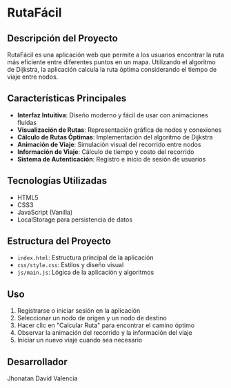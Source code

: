 # RutaFácil

## Descripción del Proyecto

RutaFácil es una aplicación web que permite a los usuarios encontrar la ruta más eficiente entre diferentes puntos en un mapa. Utilizando el algoritmo de Dijkstra, la aplicación calcula la ruta óptima considerando el tiempo de viaje entre nodos.

## Características Principales

- **Interfaz Intuitiva**: Diseño moderno y fácil de usar con animaciones fluidas
- **Visualización de Rutas**: Representación gráfica de nodos y conexiones
- **Cálculo de Rutas Óptimas**: Implementación del algoritmo de Dijkstra
- **Animación de Viaje**: Simulación visual del recorrido entre nodos
- **Información de Viaje**: Cálculo de tiempo y costo del recorrido
- **Sistema de Autenticación**: Registro e inicio de sesión de usuarios

## Tecnologías Utilizadas

- HTML5
- CSS3
- JavaScript (Vanilla)
- LocalStorage para persistencia de datos

## Estructura del Proyecto

- `index.html`: Estructura principal de la aplicación
- `css/style.css`: Estilos y diseño visual
- `js/main.js`: Lógica de la aplicación y algoritmos

## Uso

1. Registrarse o iniciar sesión en la aplicación
2. Seleccionar un nodo de origen y un nodo de destino
3. Hacer clic en "Calcular Ruta" para encontrar el camino óptimo
4. Observar la animación del recorrido y la información del viaje
5. Iniciar un nuevo viaje cuando sea necesario

## Desarrollador

Jhonatan David Valencia

